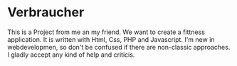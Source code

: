# Verbraucher
This is a Project from me an my friend. We want to create a fittness application. It is written with Html, Css, PHP and Javascript. I'm new in webdevelopmen, so don't be confused if there are non-classic approaches. I gladly accept any kind of help and criticis.
